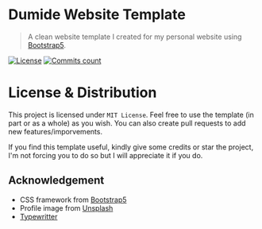 # Dumide Website Template

> A clean website template I created for my personal website using [Bootstrap5](https://getbootstrap.com/).

[![License](https://badgen.net/github/license/mdauthentic/dumide)](LICENSE)
[![Commits count](https://badgen.net/github/commits/mdauthentic/dumide)](COMMITS)

# License & Distribution

This project is licensed under `MIT License`. Feel free to use the template (in part or as a whole) as you wish. You can also create pull requests to add new features/imporvements.

If you find this template useful, kindly give some credits or star the project, I'm not forcing you to do so but I will appreciate it if you do.


## Acknowledgement

* CSS framework from [Bootstrap5](https://getbootstrap.com/)
* Profile image from [Unsplash](https://getbootstrap.com/)
* [Typewritter](https://codepen.io/gschier/pen/jkivt)
